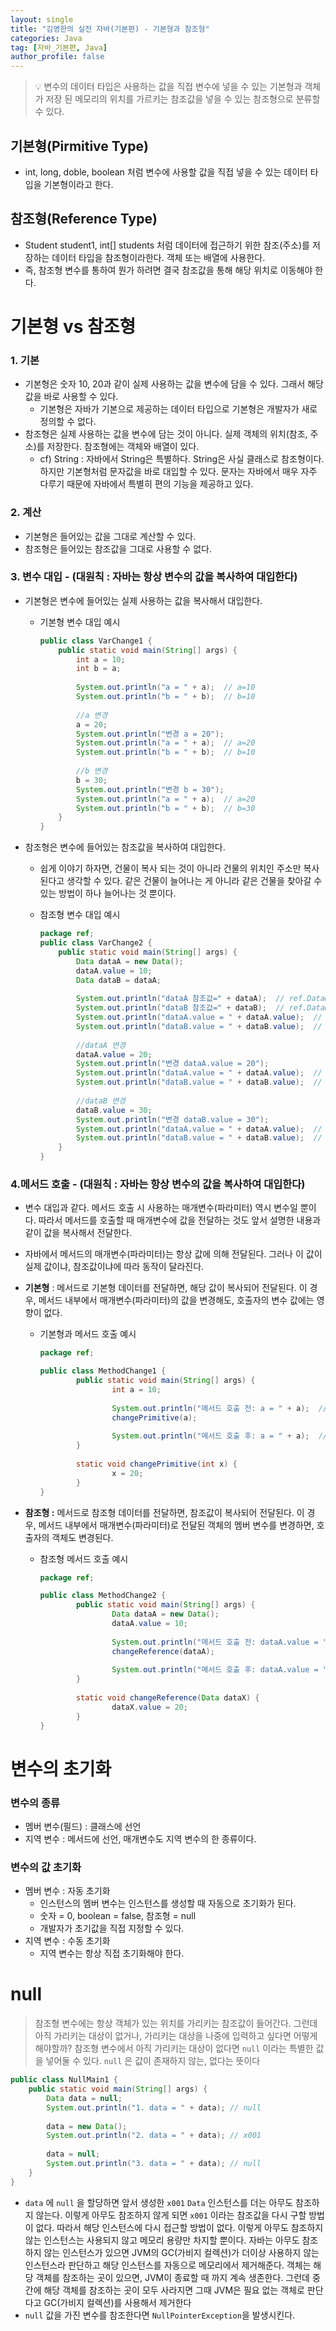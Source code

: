```yaml
---
layout: single
title: "김영한의 실전 자바(기본편) - 기본형과 참조형"
categories: Java
tag: [자바_기본편, Java]
author_profile: false
---
```


> 💡 변수의 데이터 타입은 사용하는 값을 직접 변수에 넣을 수 있는 기본형과 객체가 저장 된 메모리의 위치를 가르키는 참조값을 넣을 수 있는 참조형으로 분류할 수 있다.

## 기본형(Pirmitive Type)

- int, long, doble, boolean 처럼 변수에 사용할 값을 직접 넣을 수 있는 데이터 타입을 기본형이라고 한다.

## 참조형(Reference Type)

- Student student1, int[] students 처럼 데이터에 접근하기 위한 참조(주소)를 저장하는 데이터 타입을 참조형이라한다. 객체 또는 배열에 사용한다.
- 즉, 참조형 변수를 통하여 뭔가 하려면 결국 참조값을 통해 해당 위치로 이동해야 한다.

# 기본형 vs 참조형

### 1. 기본

- 기본형은 숫자 10, 20과 같이 실제 사용하는 값을 변수에 담을 수 있다. 그래서 해당 값을 바로 사용할 수 있다.
  - 기본형은 자바가 기본으로 제공하는 데이터 타입으로 기본형은 개발자가 새로 정의할 수 없다.
- 참조형은 실제 사용하는 값을 변수에 담는 것이 아니다. 실제 객체의 위치(참조, 주소)를 저장한다. 참조형에는 객체와 배열이 있다.
  - cf) String : 자바에서 String은 특별하다. String은 사실 클래스로 참조형이다. 하지만 기본형처럼 문자값을 바로 대입할 수 있다. 문자는 자바에서 매우 자주 다루기 때문에 자바에서 특별히 편의 기능을 제공하고 있다.

### 2. 계산

- 기본형은 들어있는 값을 그대로 계산할 수 있다.
- 참조형은 들어있는 참조값을 그대로 사용할 수 없다.

### 3. 변수 대입  **- (대원칙 : 자바는 항상 변수의 값을 복사하여 대입한다)**

- 기본형은 변수에 들어있는 실제 사용하는 값을 복사해서 대입한다.

  - 기본형 변수 대입 예시

    ```java
    public class VarChange1 {
		public static void main(String[] args) {
			int a = 10;
			int b = a;
			
			System.out.println("a = " + a);  // a=10
			System.out.println("b = " + b);  // b=10
			
			//a 변경
			a = 20;
			System.out.println("변경 a = 20");
			System.out.println("a = " + a);  // a=20
			System.out.println("b = " + b);  // b=10
			
			//b 변경
			b = 30;
			System.out.println("변경 b = 30");
			System.out.println("a = " + a);  // a=20
			System.out.println("b = " + b);  // b=30
		}
    }
    ```

- 참조형은 변수에 들어있는 참조값을 복사하여 대입한다.

  - 쉽게 이야기 하자면, 건물이 복사 되는 것이 아니라 건물의 위치인 주소만 복사된다고 생각할 수 있다. 같은 건물이 늘어나는 게 아니라 같은 건물을 찾아갈 수 있는 방법이 하나 늘어나는 것 뿐이다.

  - 참조형 변수 대입 예시

    ```java
    package ref;
    public class VarChange2 {
		public static void main(String[] args) {
			Data dataA = new Data();
			dataA.value = 10;
			Data dataB = dataA;
			
			System.out.println("dataA 참조값=" + dataA);  // ref.Data@x001
			System.out.println("dataB 참조값=" + dataB);  // ref.Data@x001
			System.out.println("dataA.value = " + dataA.value);  // 10
			System.out.println("dataB.value = " + dataB.value);  // 10
			
			//dataA 변경
			dataA.value = 20;
			System.out.println("변경 dataA.value = 20");
			System.out.println("dataA.value = " + dataA.value);  // 20
			System.out.println("dataB.value = " + dataB.value);  // 20
			
			//dataB 변경
			dataB.value = 30;
			System.out.println("변경 dataB.value = 30");
			System.out.println("dataA.value = " + dataA.value);  // 30
			System.out.println("dataB.value = " + dataB.value);  // 30
		}
    }
    ```

### 4.메서드 호출 - **(대원칙 : 자바는 항상 변수의 값을 복사하여 대입한다)**

- 변수 대입과 같다. 메서드 호출 시 사용하는 매개변수(파라미터) 역시 변수일 뿐이다. 따라서 메서드를 호출할 때 매개변수에 값을 전달하는 것도 앞서 설명한 내용과 같이 값을 복사해서 전달한다.

- 자바에서 메서드의 매개변수(파라미터)는 항상 값에 의해 전달된다. 그러나 이 값이 실제 값이냐, 참조값이냐에 따라 동작이 달라진다.

- **기본형** : 메서드로 기본형 데이터를 전달하면, 해당 값이 복사되어 전달된다. 이 경우, 메서드 내부에서 매개변수(파라미터)의 값을 변경해도, 호출자의 변수 값에는 영향이 없다.

  - 기본형과 메서드 호출 예시

    ```java
    package ref;
    
    public class MethodChange1 {
    		public static void main(String[] args) {
    				int a = 10;
    				
    				System.out.println("메서드 호출 전: a = " + a);  // a=10
    				changePrimitive(a);
    				
    				System.out.println("메서드 호출 후: a = " + a);  // a=10
    		}
    		
    		static void changePrimitive(int x) {
    				x = 20;
    		}
    }
    ```

- **참조형 :** 메서드로 참조형 데이터를 전달하면, 참조값이 복사되어 전달된다. 이 경우, 메서드 내부에서 매개변수(파라미터)로 전달된 객체의 멤버 변수를 변경하면, 호출자의 객체도 변경된다.

  - 참조형 메서드 호출 예시

    ```java
    package ref;
    
    public class MethodChange2 {
    		public static void main(String[] args) {
    				Data dataA = new Data();
    				dataA.value = 10;
    				
    				System.out.println("메서드 호출 전: dataA.value = " + dataA.value); // 10
    				changeReference(dataA);
    				
    				System.out.println("메서드 호출 후: dataA.value = " + dataA.value); // 20
    		}
    		
    		static void changeReference(Data dataX) {
    				dataX.value = 20;
    		}
    }
    ```

# 변수의 초기화

### 변수의 종류

- 멤버 변수(필드) : 클래스에 선언
- 지역 변수 : 메서드에 선언, 매개변수도 지역 변수의 한 종류이다.

### 변수의 값 초기화

- 멤버 변수 : 자동 초기화
  - 인스턴스의 멤버 변수는 인스턴스를 생성할 때 자동으로 초기화가 된다.
  - 숫자 = 0, boolean = false, 참조형 = null
  - 개발자가 초기값을 직접 지정할 수 있다.
- 지역 변수 : 수동 초기화
  - 지역 변수는 항상 직접 초기화해야 한다.

# null

> 참조형 변수에는 항상 객체가 있는 위치를 가리키는 참조값이 들어간다. 그런데 아직 가리키는 대상이 없거나, 가리키는 대상을 나중에 입력하고 싶다면 어떻게 해야할까? 참조형 변수에서 아직 가리키는 대상이 없다면 `null` 이라는 특별한 값을 넣어둘 수 있다. `null` 은 값이 존재하지 않는, 없다는 뜻이다

```java
public class NullMain1 {
	public static void main(String[] args) {
		Data data = null;
		System.out.println("1. data = " + data); // null
		
		data = new Data();
		System.out.println("2. data = " + data); // x001
		
		data = null;
		System.out.println("3. data = " + data); // null
	}
}
```

- `data` 에 `null` 을 할당하면 앞서 생성한 `x001` `Data` 인스턴스를 더는 아무도 참조하지 않는다. 이렇게 아무도 참조하지 않게 되면 `x001` 이라는 참조값을 다시 구할 방법이 없다. 따라서 해당 인스턴스에 다시 접근할 방법이 없다. 이렇게 아무도 참조하지 않는 인스턴스는 사용되지 않고 메모리 용량만 차지할 뿐이다. 자바는 아무도 참조하지 않는 인스턴스가 있으면 JVM의 GC(가비지 컬렉션)가 더이상 사용하지 않는 인스턴스라 판단하고 해당 인스턴스를 자동으로 메모리에서 제거해준다. 객체는 해당 객체를 참조하는 곳이 있으면, JVM이 종료할 때 까지 계속 생존한다. 그런데 중간에 해당 객체를 참조하는 곳이 모두 사라지면 그때 JVM은 필요 없는 객체로 판단다고 GC(가비지 컬렉션)를 사용해서 제거한다
- `null` 값을 가진 변수를 참조한다면 `NullPointerException`을 발생시킨다.